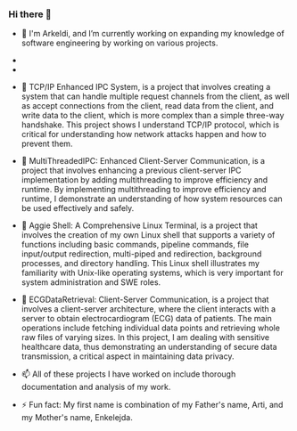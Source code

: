 ### Hi there 👋

- 🔭 I'm Arkeldi, and I’m currently working on expanding my knowledge of software engineering by working on various projects.

-

-


- 💬 TCP/IP Enhanced IPC System, is a project that involves creating a system that can handle multiple request channels from the client, as well as accept connections from the client, read data from the client, and write data to the client, which is more complex than a simple three-way handshake. This project shows I understand TCP/IP protocol, which is critical for understanding how network attacks happen and how to prevent them.

- 💬 MultiThreadedIPC: Enhanced Client-Server Communication, is a project that involves enhancing a previous client-server IPC implementation by adding multithreading to improve efficiency and runtime. By implementing multithreading to improve efficiency and runtime, I demonstrate an understanding of how system resources can be used effectively and safely.
  
- 💬 Aggie Shell: A Comprehensive Linux Terminal, is a project that involves the creation of my own Linux shell that supports a variety of functions including basic commands, pipeline commands, file input/output redirection, multi-piped and redirection, background processes, and directory handling. This Linux shell illustrates my familiarity with Unix-like operating systems, which is very important for system administration and SWE roles.

- 💬 ECGDataRetrieval: Client-Server Communication, is a project that involves a client-server architecture, where the client interacts with a server to obtain electrocardiogram (ECG) data of patients. The main operations include fetching individual data points and retrieving whole raw files of varying sizes. In this project, I am dealing with sensitive healthcare data, thus demonstrating an understanding of secure data transmission, a critical aspect in maintaining data privacy.

- 📫 All of these projects I have worked on include thorough documentation and analysis of my work. 

- ⚡ Fun fact: My first name is combination of my Father's name, Arti, and my Mother's name, Enkelejda. 


